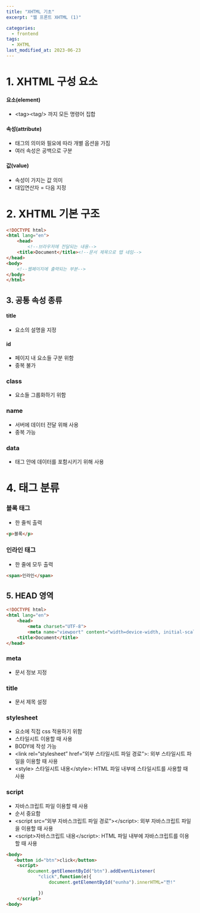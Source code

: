 ```yaml
---
title: "XHTML 기초"
excerpt: "웹 프론트 XHTML (1)"

categories:
  - frontend
tags:
  - XHTML
last_modified_at: 2023-06-23
---  
```


# **1. XHTML 구성 요소** #
#### 요소(element) ####
* \<tag\>\<tag/\> 까지 모든 명령어 집합

#### 속성(attribute) ####
* 태그의 의미와 필요에 따라 개별 옵션을 가짐
* 여러 속성은 공백으로 구분

#### 값(value) ####
* 속성이 가지는 값 의미
* 대입연산자 = 다음 지정  
    
# **2. XHTML 기본 구조** #
```html
<!DOCTYPE html>
<html lang="en">
    <head>
        <!--브라우저에 전달되는 내용-->
    <title>Document</title><!--문서 제목으로 탭 네임-->
</head>
<body>
    <!--웹페이지에 출력되는 부분-->
</body>
</html>
```  
    
## **3. 공통 속성 종류** ##
#### title ####
* 요소의 설명을 지정

#### id ####
* 페이지 내 요소들 구분 위함
* 중복 불가

### class ###
* 요소들 그룹화하기 위함

### name ###
* 서버에 데이터 전달 위해 사용
* 중복 가능

### data ###
* 태그 안에 데이터를 포함시키기 위해 사용  
    
# **4. 태그 분류** #
### 블록 태그 ###
* 한 줄씩 출력

```html
<p>블록</p>
```

### 인라인 태그 ###
* 한 줄에 모두 출력

```html
<span>인라인</span>
```  

## **5. HEAD 영역** ##

```html
<!DOCTYPE html>
<html lang="en">
    <head>
        <meta charset="UTF-8">
        <meta name="viewport" content="width=device-width, initial-scale=1.0">
    <title>Document</title>
</head>
```

### meta ###
* 문서 정보 지정

### title ###
* 문서 제목 설정

### stylesheet ###
* 요소에 직접 css 적용하기 위함
* 스타일시트 이용할 때 사용
* BODY에 작성 가능
* \<link rel=“stylesheet” href=“외부 스타일시트 파일 경로”\>: 외부 스타일시트 파일을 이용할 때 사용
* \<style\> 스타일시트 내용\</style\>: HTML 파일 내부에 스타일시트를 사용할 때 사용

### script ###
* 자바스크립트 파일 이용할 때 사용
* 순서 중요함
* \<script src=“외부 자바스크립트 파일 경로”\>\</script\>: 외부 자바스크립트 파일을 이용할 때 사용
* \<script\>자바스크립트 내용\</script\>: HTML 파일 내부에 자바스크립트를 이용할 때 사용

```html
<body>
   <button id="btn">click</button>
    <script>
        document.getElementById("btn").addEventListener(
            "click",function(e){
                document.getElementById("eunha").innerHTML="짠!"

            })
    </script>
<body>
```